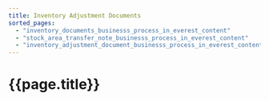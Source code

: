 ```yaml
---
title: Inventory Adjustment Documents
sorted_pages:
  - "inventory_documents_businesss_process_in_everest_content"
  - "stock_area_transfer_note_businesss_process_in_everest_content"
  - "inventory_adjustment_document_businesss_process_in_everest_content"
---
```

# {{page.title}}
